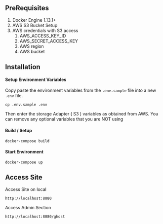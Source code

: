 ## PreRequisites
1. Docker Engine 1.13.1+
2. AWS S3 Bucket Setup
3. AWS credentials with S3 access
   1. AWS_ACCESS_KEY_ID
   2. AWS_SECRET_ACCESS_KEY
   3. AWS region
   4. AWS bucket


## Installation

#### Setup Environment Variables
Copy paste the environment variables from the `.env.sample` file into a new `.env` file.
```
cp .env.sample .env
```
Then enter the storage Adapter ( S3 ) variables as obtained from AWS. You can remove any optional variables that you are NOT using

#### Build / Setup
```
docker-compose build
```

#### Start Environment
```
docker-compose up
```

## Access Site

Access Site on local
```
http://localhost:8080
```

Access Admin Section
```
http://localhost:8080/ghost
```